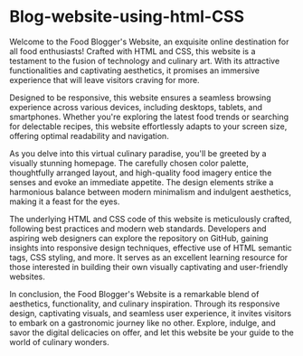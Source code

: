 # Blog-website-using-html-CSS

Welcome to the Food Blogger's Website, an exquisite online destination for all food enthusiasts! Crafted with HTML and CSS, this website is a testament to the fusion of technology and culinary art. With its attractive functionalities and captivating aesthetics, it promises an immersive experience that will leave visitors craving for more.

Designed to be responsive, this website ensures a seamless browsing experience across various devices, including desktops, tablets, and smartphones. Whether you're exploring the latest food trends or searching for delectable recipes, this website effortlessly adapts to your screen size, offering optimal readability and navigation.

As you delve into this virtual culinary paradise, you'll be greeted by a visually stunning homepage. The carefully chosen color palette, thoughtfully arranged layout, and high-quality food imagery entice the senses and evoke an immediate appetite. The design elements strike a harmonious balance between modern minimalism and indulgent aesthetics, making it a feast for the eyes.

The underlying HTML and CSS code of this website is meticulously crafted, following best practices and modern web standards. Developers and aspiring web designers can explore the repository on GitHub, gaining insights into responsive design techniques, effective use of HTML semantic tags, CSS styling, and more. It serves as an excellent learning resource for those interested in building their own visually captivating and user-friendly websites.

In conclusion, the Food Blogger's Website is a remarkable blend of aesthetics, functionality, and culinary inspiration. Through its responsive design, captivating visuals, and seamless user experience, it invites visitors to embark on a gastronomic journey like no other. Explore, indulge, and savor the digital delicacies on offer, and let this website be your guide to the world of culinary wonders.
